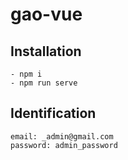 # gao-vue
## Installation
    - npm i
    - npm run serve

## Identification
    email: _admin@gmail.com
    password: admin_password